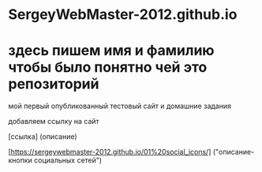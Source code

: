 # SergeyWebMaster-2012.github.io
# здесь пишем имя и фамилию чтобы было понятно чей это репозиторий
мой первый опубликованный тестовый сайт и домашние задания

добавляем ссылку на сайт 

[ссылка] (описание)

[https://sergeywebmaster-2012.github.io/01%20social_icons/] ("описание-кнопки социальных сетей")
